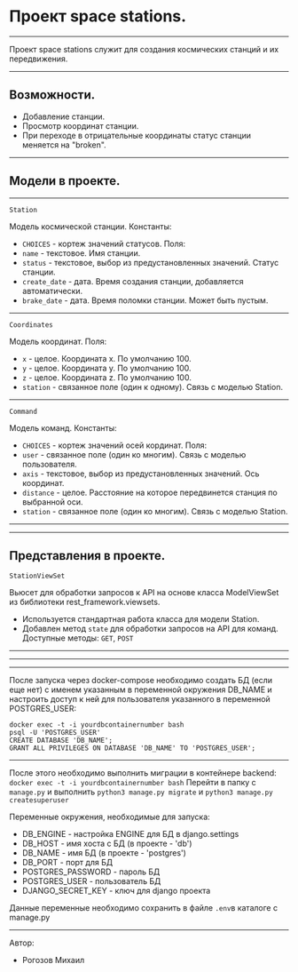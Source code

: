 # Проект space stations.
***
Проект space stations служит для создания космических станций и их передвижения.
***

## Возможности.

* Добавление станции.
* Просмотр координат станции.
* При переходе в отрицательные координаты статус станции меняется на "broken".
***

## Модели в проекте.
***

```
Station
```
Модель космической станции.
Константы:
* ```CHOICES``` - кортеж значений статусов.
Поля:
* ```name``` - текстовое. Имя станции.
* ```status``` - текстовое, выбор из предустановленных значений. Статус станции.
* ```create_date``` - дата. Время создания станции, добавляется автоматически.
* ```brake_date``` - дата. Время поломки станции. Может быть пустым.
***

```
Coordinates
```
Модель координат.
Поля:
* ```x``` - целое. Координата х. По умолчанию 100.
* ```y``` - целое. Координата y. По умолчанию 100.
* ```z``` - целое. Координата z. По умолчанию 100.
* ```station``` - связанное поле (один к одному). Связь с моделью Station.
***
```
Command
```
Модель команд.
Константы:
* ```CHOICES``` - кортеж значений осей кординат.
Поля:
* ```user``` - связанное поле (один ко многим). Связь с моделью пользователя.
* ```axis``` - текстовое, выбор из предустановленных значений. Ось координат.
* ```distance``` - целое. Расстояние на которое передвинется станция по выбранной оси.
* ```station``` - связанное поле (один ко многим). Связь с моделью Station.
***
***
## Представления в проекте.
```
StationViewSet
```
Вьюсет для обработки запросов к API на основе класса
ModelViewSet из библиотеки rest_framework.viewsets.
* Используется стандартная работа класса для модели Station.
* Добавлен метод ```state``` для обработки запросов на API для команд.
Доступные методы: ```GET```, ```POST```

***
***
***
После запуска через docker-compose необходимо создать БД (если еще нет) с именем указанным в переменной окружения DB_NAME
и настроить доступ к ней для пользователя указанного в переменной POSTGRES_USER:
```
docker exec -t -i yourdbcontainernumber bash
psql -U 'POSTGRES_USER'
CREATE DATABASE 'DB_NAME';
GRANT ALL PRIVILEGES ON DATABASE 'DB_NAME' TO 'POSTGRES_USER';
```
***
После этого необходимо выполнить миграции в контейнере backend:
```docker exec -t -i yourdbcontainernumber bash```
Перейти в папку с ```manage.py``` и выполнить 
```python3 manage.py migrate``` и ```python3 manage.py createsuperuser```

Переменные окружения, необходимые для запуска:

* DB_ENGINE - настройка ENGINE для БД в django.settings
* DB_HOST - имя хоста с БД (в проекте - 'db')
* DB_NAME - имя БД (в проекте - 'postgres')
* DB_PORT - порт для БД
* POSTGRES_PASSWORD - пароль БД
* POSTGRES_USER - пользователь БД
* DJANGO_SECRET_KEY - ключ для django проекта

Данные переменные необходимо сохранить в файле ```.env```в каталоге с manage.py

***
Автор:
* Рогозов Михаил